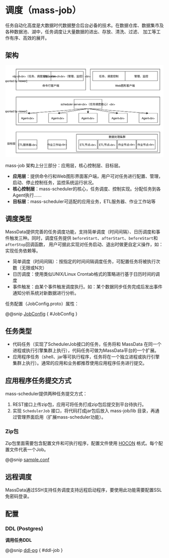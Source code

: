 # 调度（mass-job）

任务自动化高度是大数据时代数据整合后台必备的技术。在数据仓库、数据集市及各种数据池、湖中，任务调度让大量数据的进出、存放、清洗、过滤、
加工等工作有序、高效的展开。

## 架构

![任务调度架构](../static/SchedulerPlatformArchitecture.svg)

mass-job 架构上分三部分：应用层，核心控制层、目标层。

- **应用层**：提供命令行和Web图形界面客户端，用户可对任务进行配置、管理，启动、停止控制任务，监控系统运行状况。
- **核心控制层**：mass-scheduler的核心，任务调度、控制实现。分配任务到各Agent执行……
- **目标层**：mass-scheduler可适配的应用业务，ETL服务器、作业工作站等

## 调度类型

MassData提供完善的任务调度功能，支持简单调度（时间间隔）、日历调度和事件触发三种。同时，调度任务提供 `beforeStart`、`afterStart`、`beforeStart`和`afterStop`回调函数，
用户可据此实现对任务启动、退出时做更自定义操作，如：实现任务依赖等。

- 简单调度（时间间隔）：按指定的时间间隔调度任务，可配置任务将被执行次数（无限或N次）
- 日历调度：使用类似UNIX/Linux Crontab格式的策略进行基于日历时间的调度
- 事件触发：由某个事件触发调度执行。如：某个数据同步任务完成后发出事件通知分析系统对新数据进行分析。

任务配置（JobConfig.proto）属性：

@@snip [JobConfig](../../../../../mass-core/src/main/protobuf/mass/model/job/job.proto) { #JobConfig }

## 任务类型

- 代码任务（实现了SchedulerJob接口的任务，任务将和 MassData 在同一个进程或执行引擎集群上执行），代码任务可做为MassData平台的一个扩展。
- 应用程序任务（shell、jar等可执行程序，任务将在一个独立进程或执行引擎集群上执行）。通常的应用和业务都推荐使用应用程序任务进行提交。

## 应用程序任务提交方式

mass-scheduler提供两种任务提交方式：

1. REST接口上传zip包，应用可将任务打成zip包后提交到平台待执行。
0. 实现 `SchedulerJob` 接口，将代码打成jar包后放入 mass-job/lib 目录，再通过管理界面启用（扩展mass-scheduler功能）。

### Zip包

Zip包里面需要包含配置文件和可执行程序，配置文件使用 [HOCON](https://github.com/lightbend/config) 格式。每个配置文件代表一个Job。

@@snip [sample.conf](../../../../../mass-job/src/universal/examples/sample-job/sample.conf)

## 远程调度

MassData通过SSH支持任务调度支持远程启动程序，要使用此功能需要配置SSL免密码登录。

## 配置

### DDL (Postgres)

**调用任务DDL**

@@snip [ddl-pg](../../../../../scripts/software/postgres/init.sql) { #ddl-job }
